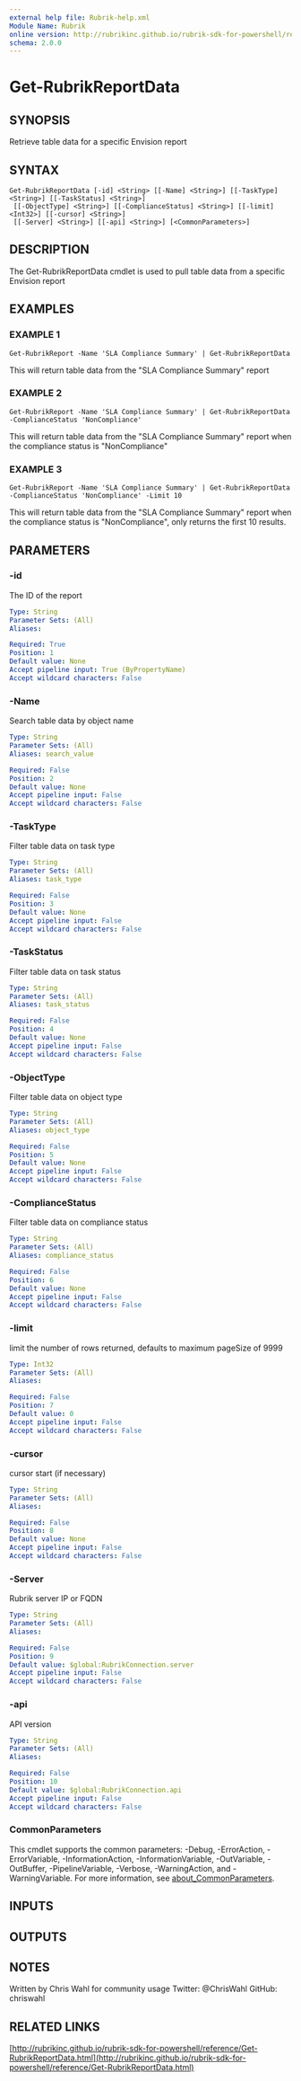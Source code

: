 ```yaml
---
external help file: Rubrik-help.xml
Module Name: Rubrik
online version: http://rubrikinc.github.io/rubrik-sdk-for-powershell/reference/Get-RubrikReportData.html
schema: 2.0.0
---
```


# Get-RubrikReportData

## SYNOPSIS
Retrieve table data for a specific Envision report

## SYNTAX

```
Get-RubrikReportData [-id] <String> [[-Name] <String>] [[-TaskType] <String>] [[-TaskStatus] <String>]
 [[-ObjectType] <String>] [[-ComplianceStatus] <String>] [[-limit] <Int32>] [[-cursor] <String>]
 [[-Server] <String>] [[-api] <String>] [<CommonParameters>]
```

## DESCRIPTION
The Get-RubrikReportData cmdlet is used to pull table data from a specific Envision report

## EXAMPLES

### EXAMPLE 1
```
Get-RubrikReport -Name 'SLA Compliance Summary' | Get-RubrikReportData
```

This will return table data from the "SLA Compliance Summary" report

### EXAMPLE 2
```
Get-RubrikReport -Name 'SLA Compliance Summary' | Get-RubrikReportData -ComplianceStatus 'NonCompliance'
```

This will return table data from the "SLA Compliance Summary" report when the compliance status is "NonCompliance"

### EXAMPLE 3
```
Get-RubrikReport -Name 'SLA Compliance Summary' | Get-RubrikReportData -ComplianceStatus 'NonCompliance' -Limit 10
```

This will return table data from the "SLA Compliance Summary" report when the compliance status is "NonCompliance", only returns the first 10 results.

## PARAMETERS

### -id
The ID of the report

```yaml
Type: String
Parameter Sets: (All)
Aliases:

Required: True
Position: 1
Default value: None
Accept pipeline input: True (ByPropertyName)
Accept wildcard characters: False
```

### -Name
Search table data by object name

```yaml
Type: String
Parameter Sets: (All)
Aliases: search_value

Required: False
Position: 2
Default value: None
Accept pipeline input: False
Accept wildcard characters: False
```

### -TaskType
Filter table data on task type

```yaml
Type: String
Parameter Sets: (All)
Aliases: task_type

Required: False
Position: 3
Default value: None
Accept pipeline input: False
Accept wildcard characters: False
```

### -TaskStatus
Filter table data on task status

```yaml
Type: String
Parameter Sets: (All)
Aliases: task_status

Required: False
Position: 4
Default value: None
Accept pipeline input: False
Accept wildcard characters: False
```

### -ObjectType
Filter table data on object type

```yaml
Type: String
Parameter Sets: (All)
Aliases: object_type

Required: False
Position: 5
Default value: None
Accept pipeline input: False
Accept wildcard characters: False
```

### -ComplianceStatus
Filter table data on compliance status

```yaml
Type: String
Parameter Sets: (All)
Aliases: compliance_status

Required: False
Position: 6
Default value: None
Accept pipeline input: False
Accept wildcard characters: False
```

### -limit
limit the number of rows returned, defaults to maximum pageSize of 9999

```yaml
Type: Int32
Parameter Sets: (All)
Aliases:

Required: False
Position: 7
Default value: 0
Accept pipeline input: False
Accept wildcard characters: False
```

### -cursor
cursor start (if necessary)

```yaml
Type: String
Parameter Sets: (All)
Aliases:

Required: False
Position: 8
Default value: None
Accept pipeline input: False
Accept wildcard characters: False
```

### -Server
Rubrik server IP or FQDN

```yaml
Type: String
Parameter Sets: (All)
Aliases:

Required: False
Position: 9
Default value: $global:RubrikConnection.server
Accept pipeline input: False
Accept wildcard characters: False
```

### -api
API version

```yaml
Type: String
Parameter Sets: (All)
Aliases:

Required: False
Position: 10
Default value: $global:RubrikConnection.api
Accept pipeline input: False
Accept wildcard characters: False
```

### CommonParameters
This cmdlet supports the common parameters: -Debug, -ErrorAction, -ErrorVariable, -InformationAction, -InformationVariable, -OutVariable, -OutBuffer, -PipelineVariable, -Verbose, -WarningAction, and -WarningVariable. For more information, see [about_CommonParameters](http://go.microsoft.com/fwlink/?LinkID=113216).

## INPUTS

## OUTPUTS

## NOTES
Written by Chris Wahl for community usage
Twitter: @ChrisWahl
GitHub: chriswahl

## RELATED LINKS

[http://rubrikinc.github.io/rubrik-sdk-for-powershell/reference/Get-RubrikReportData.html](http://rubrikinc.github.io/rubrik-sdk-for-powershell/reference/Get-RubrikReportData.html)


